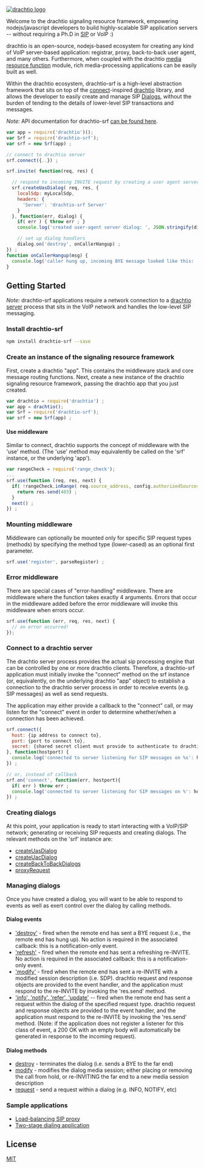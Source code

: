 [![drachtio logo](http://davehorton.github.io/drachtio-srf/img/definition-only-cropped.png)](http://davehorton.github.io/drachtio-srf)

Welcome to the drachtio signaling resource framework, empowering nodejs/javascript developers to build highly-scalable SIP application servers -- without requiring a Ph.D in [SIP](https://www.ietf.org/rfc/rfc3261.txt) or VoIP :)

drachtio is an open-source, nodejs-based ecosystem for creating any kind of VoIP server-based application: registrar, proxy, back-to-back user agent, and many others. Furthermore, when coupled with the drachtio [media resource function](https://github.com/davehorton/drachtio-fsmrf) module, rich media-processing applications can be easily built as well.

Within the drachtio ecosystem, drachtio-srf is a high-level abstraction framework that sits on top of the [connect](https://github.com/senchalabs/connect)-inspired [drachtio](https://github.com/davehorton/drachtio) library, and allows the developer to easily create and manage SIP [Dialogs](http://davehorton.github.io/drachtio-srf/api/Dialog), without the burden of tending to the details of lower-level SIP transactions and messages.

*Note:* API documentation for drachtio-srf [can be found here](http://davehorton.github.io/drachtio-srf/api/index.html).

```js
var app = require('drachtio')();
var Srf = require('drachtio-srf'); 
var srf = new Srf(app) ;

// connect to drachtio server
srf.connect({..}) ;

srf.invite( function(req, res) {

  // respond to incoming INVITE request by creating a user agent server dialog
  srf.createUasDialog( req, res, {
    localSdp: myLocalSdp,
    headers: {
      'Server': 'drachtio-srf Server'
    }
  }, function(err, dialog) {
    if( err ) { throw err ; }
    console.log('created user-agent server dialog: ', JSON.stringify(dialog)) ;

    // set up dialog handlers
    dialog.on('destroy', onCallerHangup) ;
}) ;
function onCallerHangup(msg) {
  console.log('caller hung up, incoming BYE message looked like this: ', msg) ;
}
``` 

## Getting Started
*Note:* drachtio-srf applications require a network connection to a [drachtio server](https://github.com/davehorton/drachtio-server) process that sits in the VoIP network and handles the low-level SIP messaging.

### Install drachtio-srf
```bash
npm install drachtio-srf --save
```

### Create an instance of the signaling resource framework
First, create a drachtio "app".  This contains the middleware stack and core message routing functions.  Next, create a new instance of the drachtio signaling resource framework, passing the drachtio app that you just created.

```js
var drachtio = require('drachtio') ;
var app = drachtio();
var Srf = require('drachtio-srf'); 
var srf = new Srf(app) ;
```

#### Use middleware
Similar to connect, drachtio supports the concept of middleware with the 'use' method. (The 'use' method may equivalently be called on the 'srf' instance, or the underlying 'app').

```js
var rangeCheck = require('range_check');
...
srf.use(function (req, res, next) {
  if( !rangeCheck.inRange( req.source_address, config.authorizedSources) ) { 
    return res.send(403) ; 
  }
  next() ;
}) ;
```

### Mounting middleware
Middleware can optionally be mounted only for specific SIP request types (methods) by specifying the method type (lower-cased) as an optional first parameter. 

```js
srf.use('register', parseRegister) ;
```

### Error middleware
There are special cases of "error-handling" middleware. There are middleware where the function takes exactly 4 arguments. Errors that occur in the middleware added before the error middleware will invoke this middleware when errors occur.

```js
srf.use(function (err, req, res, next) {
  // an error occurred!
});
```

### Connect to a drachtio server
The drachtio server process provides the actual sip processing engine that can be controlled by one or more drachtio clients.  Therefore, a drachtio-srf application must initially invoke the "connect" method on the srf instance (or, equivalently, on the underlying drachtio "app" object) to establish a connection to the drachtio server process in order to receive events (e.g. SIP messages) as well as send requests.  

The application may either provide a callback to the "connect" call, or may listen for the "connect" event in order to determine whether/when a connection has been achieved.

```js
srf.connect({
  host: {ip address to connect to},
  port: {port to connect to},
  secret: {shared secret client must provide to authenticate to drachtio server}
}, function(hostport) {
  console.log('connected to server listening for SIP messages on %s': hostport) ;
}) ;

// or, instead of callback
srf.on('connect', function(err, hostport){
  if( err ) throw err ;
  console.log('connected to server listening for SIP messages on %': hostport) ;  
}) ;
```

### Creating dialogs
At this point, your application is ready to start interacting with a VoIP/SIP network; generating or receiving SIP requests and creating dialogs. The relevant methods on the 'srf' instance are:

* [createUasDialog](http://davehorton.github.io/drachtio-srf/api/Srf.html#createUasDialog)
* [createUacDialog](http://davehorton.github.io/drachtio-srf/api/Srf.html#createUacDialog)
* [createBackToBackDialogs](http://davehorton.github.io/drachtio-srf/api/Srf.html#createBackToBackDialogs)
* [proxyRequest](http://davehorton.github.io/drachtio-srf/api/Srf.html#proxyRequest)

### Managing dialogs
Once you have created a dialog, you will want to be able to respond to events as well as exert control over the dialog by calling methods.

#### Dialog events</h5>
* ['destroy'](http://davehorton.github.io/drachtio-srf/api/Dialog.html#event:destroy) - fired when the remote end has sent a BYE request (i.e., the remote end has hung up).  No action is required in the associated callback: this is a notification-only event.
* ['refresh'](http://davehorton.github.io/drachtio-srf/api/Dialog.html#event:refresh) - fired when the remote end has sent a refreshing re-INVITE.  No action is required in the associated callback: this is a notification-only event.
* ['modify'](http://davehorton.github.io/drachtio-srf/api/Dialog.html#event:modify) - fired when the remote end has sent a re-INVITE with a modified session description (i.e. SDP). drachtio request and response objects are provided to the event handler, and the application must respond to the re-INVITE by invoking the 'res.send' method.</li>
* ['info', 'notify', 'refer', 'update'](http://davehorton.github.io/drachtio-srf/api/Dialog.html#event:info) -- fired when the remote end has sent a request within the dialog of the specified request type. drachtio request and response objects are provided to the event handler, and the application must respond to the re-INVITE by invoking the 'res.send' method. (Note: if the application does not register a listener for this class of event, a 200 OK with an empty body will automatically be generated in response to the incoming request).

#### Dialog methods
* [destroy](http://davehorton.github.io/drachtio-srf/api/Srf.html#destroy) - terminates the dialog (i.e. sends a BYE to the far end)
* [modify](http://davehorton.github.io/drachtio-srf/api/Srf.html#modify) - modifies the dialog media session; either placing or removing the call from hold, or re-INVITING the far end to a new media session description
* [request](http://davehorton.github.io/drachtio-srf/api/Srf.html#request) - send a request within a dialog (e.g. INFO, NOTIFY, etc)

### Sample applications</h4>
* [Load-balancing SIP proxy](https://github.com/davehorton/simple-sip-proxy)
* [Two-stage dialing application](https://github.com/davehorton/drachtio-sample-twostage-dialing)

## License
[MIT](https://github.com/davehorton/drachtio-srf/blob/master/LICENSE)
